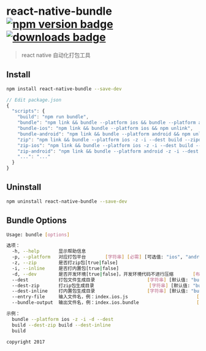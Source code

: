 # react-native-bundle [![npm version badge](https://badge.fury.io/js/react-native-bundle.svg)](https://www.npmjs.com/package/react-native-bundle) [![downloads badge](http://img.shields.io/npm/dm/react-native-bundle.svg)](http://img.shields.io/npm/dm/react-native-bundle.svg)

> react native 自动化打包工具


## Install

```sh
npm install react-native-bundle --save-dev
```

```javascript
// Edit package.json
{
  "scripts": {
    "build": "npm run bundle",
    "bundle": "npm link && bundle --platform ios && bundle --platform android && npm unlink",
    "bundle-ios": "npm link && bundle --platform ios && npm unlink",
    "bundle-android": "npm link && bundle --platform android && npm unlink",
    "zip": "npm link && bundle --platform ios -z -i --dest build --zipdest build --inlinedest build && bundle --platform android -z -i --dest build --zipdest build --inlinedest build && npm unlink",
    "zip-ios": "npm link && bundle --platform ios -z -i --dest build --zipdest build --inlinedest build && npm unlink",
    "zip-android": "npm link && bundle --platform android -z -i --dest build --zipdest build --inlinedest build && npm unlink",
    "...": "..."
  }
}
```


## Uninstall

```bash
npm uninstall react-native-bundle --save-dev
```


## Bundle Options

```bash
Usage: bundle [options]

选项：
  -h, --help       显示帮助信息                                           [布尔]
  -p, --platform   对应打包平台       [字符串] [必需] [可选值: "ios", "android"]
  -z, --zip        是否打zip包[true|false]                                [布尔]
  -i, --inline     是否打内置包[true|false]                               [布尔]
  -d, --dev        是否开发环境[true|false]，开发环境代码不进行压缩       [布尔]
  --dest           打包文件生成目录                   [字符串] [默认值: "build"]
  --dest-zip       打zip包生成目录                    [字符串] [默认值: "build"]
  --dest-inline    打内置包生成目录                   [字符串] [默认值: "build"]
  --entry-file     输入文件名，例：index.ios.js                         [字符串]
  --bundle-output  输出文件名，例：index.ios.bundle                     [字符串]

示例：
  bundle --platform ios -z -i -d --dest
  build --dest-zip build --dest-inline
  build

copyright 2017
```
